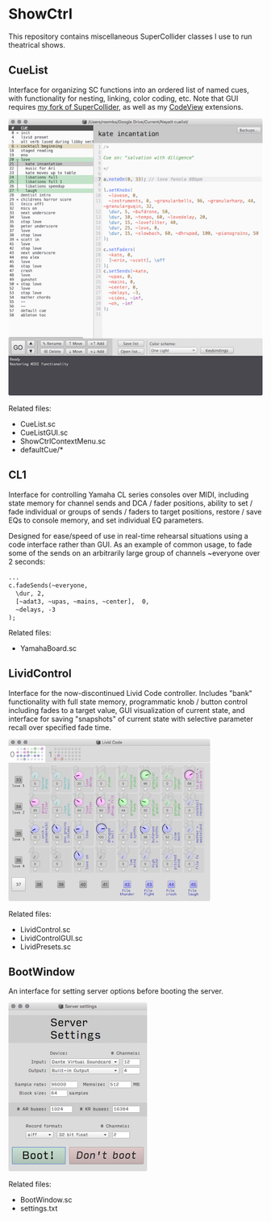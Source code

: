 # ShowCtrl

This repository contains miscellaneous SuperCollider classes I use to run theatrical shows.

## CueList

Interface for organizing SC functions into an ordered list of named cues, with functionality for nesting, linking, color coding, etc. Note that GUI requires [my fork of SuperCollider](https://github.com/esluyter/supercollider), as well as my [CodeView](https://github.com/esluyter/CodeView) extensions.

![cuelist](img/cuelist2.png)

Related files:
- CueList.sc
- CueListGUI.sc
- ShowCtrlContextMenu.sc
- defaultCue/*

## CL1

Interface for controlling Yamaha CL series consoles over MIDI, including state memory for channel sends and DCA / fader positions, ability to set / fade individual or groups of sends / faders to target positions, restore / save EQs to console memory, and set individual EQ parameters.

Designed for ease/speed of use in real-time rehearsal situations using a code interface rather than GUI. As an example of common usage, to fade some of the sends on an arbitrarily large group of channels ~everyone over 2 seconds:

```
...
c.fadeSends(~everyone,
  \dur, 2,
  [~adat3, ~upas, ~mains, ~center],  0,
  ~delays, -3
);
```

Related files:
- YamahaBoard.sc

## LividControl

Interface for the now-discontinued Livid Code controller. Includes "bank" functionality with full state memory, programmatic knob / button control including fades to a target value, GUI visualization of current state, and interface for saving "snapshots" of current state with selective parameter recall over specified fade time.

![livid](img/livid.png)

Related files:
- LividControl.sc
- LividControlGUI.sc
- LividPresets.sc

## BootWindow

An interface for setting server options before booting the server.

![boot](img/boot.png)

Related files:
- BootWindow.sc
- settings.txt

